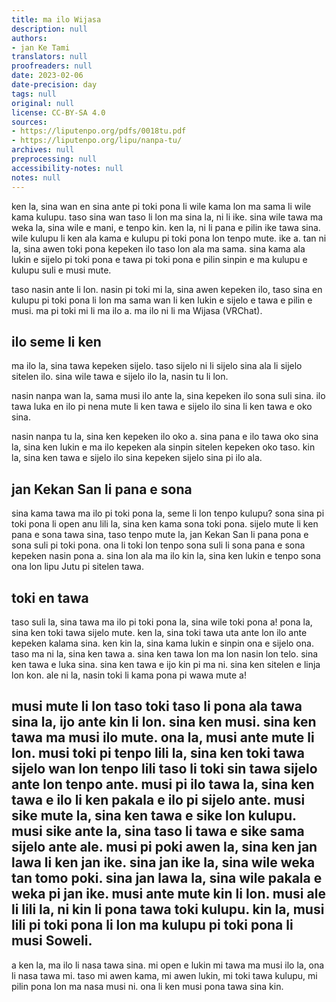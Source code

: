 ```yaml
---
title: ma ilo Wijasa
description: null
authors:
- jan Ke Tami
translators: null
proofreaders: null
date: 2023-02-06
date-precision: day
tags: null
original: null
license: CC-BY-SA 4.0
sources:
- https://liputenpo.org/pdfs/0018tu.pdf
- https://liputenpo.org/lipu/nanpa-tu/
archives: null
preprocessing: null
accessibility-notes: null
notes: null
---
```


ken la, sina wan en sina ante pi toki pona li wile kama lon ma sama li wile kama kulupu. taso sina wan taso li lon ma sina la, ni li ike. sina wile tawa ma weka la, sina wile e mani, e tenpo kin. ken la, ni li pana e pilin ike tawa sina. wile kulupu li ken ala kama e kulupu pi toki pona lon tenpo mute. ike a. tan ni la, sina awen toki pona kepeken ilo taso lon ala ma sama. sina kama ala lukin e sijelo pi toki pona e tawa pi toki pona e pilin sinpin e ma kulupu e kulupu suli e musi mute.

taso nasin ante li lon. nasin pi toki mi la, sina awen kepeken ilo, taso sina en kulupu pi toki pona li lon ma sama wan li ken lukin e sijelo e tawa e pilin e musi. ma pi toki mi li ma ilo a. ma ilo ni li ma Wijasa (VRChat).

## ilo seme li ken

ma ilo la, sina tawa kepeken sijelo. taso sijelo ni li sijelo sina ala li sijelo sitelen ilo. sina wile tawa e sijelo ilo la, nasin tu li lon.

nasin nanpa wan la, sama musi ilo ante la, sina kepeken ilo sona suli sina. ilo tawa luka en ilo pi nena mute li ken tawa e sijelo ilo sina li ken tawa e oko sina.

nasin nanpa tu la, sina ken kepeken ilo oko a. sina pana e ilo tawa oko sina la, sina ken lukin e ma ilo kepeken ala sinpin sitelen kepeken oko taso. kin la, sina ken tawa e sijelo ilo sina kepeken sijelo sina pi ilo ala.

## jan Kekan San li pana e sona

sina kama tawa ma ilo pi toki pona la, seme li lon tenpo kulupu? sona sina pi toki pona li open anu lili la, sina ken kama sona toki pona. sijelo mute li ken pana e sona tawa sina, taso tenpo mute la, jan Kekan San li pana pona e sona suli pi toki pona. ona li toki lon tenpo sona suli li sona pana e sona kepeken nasin pona a. sina lon ala ma ilo kin la, sina ken lukin e tenpo sona ona lon lipu Jutu pi sitelen tawa.

## toki en tawa

taso suli la, sina tawa ma ilo pi toki pona la, sina wile toki pona a! pona la, sina ken toki tawa sijelo mute. ken la, sina toki tawa uta ante lon ilo ante kepeken kalama sina. ken kin la, sina kama lukin e sinpin ona e sijelo ona. taso ma ni la, sina ken tawa a. sina ken tawa lon ma lon nasin lon telo. sina ken tawa e luka sina. sina ken tawa e ijo kin pi ma ni. sina ken sitelen e linja lon kon. ale ni la, nasin toki li kama pona pi wawa mute a!

## musi mute li lon taso toki taso li pona ala tawa sina la, ijo ante kin li lon. sina ken musi. sina ken tawa ma musi ilo mute. ona la, musi ante mute li lon. musi toki pi tenpo lili la, sina ken toki tawa sijelo wan lon tenpo lili taso li toki sin tawa sijelo ante lon tenpo ante. musi pi ilo tawa la, sina ken tawa e ilo li ken pakala e ilo pi sijelo ante. musi sike mute la, sina ken tawa e sike lon kulupu. musi sike ante la, sina taso li tawa e sike sama sijelo ante ale. musi pi poki awen la, sina ken jan lawa li ken jan ike. sina jan ike la, sina wile weka tan tomo poki. sina jan lawa la, sina wile pakala e weka pi jan ike. musi ante mute kin li lon. musi ale li lili la, ni kin li pona tawa toki kulupu. kin la, musi lili pi toki pona li lon ma kulupu pi toki pona li musi Soweli.

a ken la, ma ilo li nasa tawa sina. mi open e lukin mi tawa ma musi ilo la, ona li nasa tawa mi. taso mi awen kama, mi awen lukin, mi toki tawa kulupu, mi pilin pona lon ma nasa musi ni. ona li ken musi pona tawa sina kin.